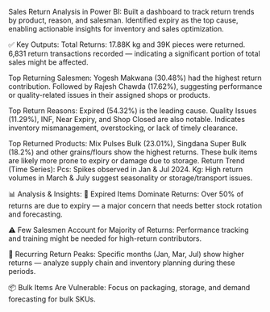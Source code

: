Sales Return Analysis in Power BI:
Built a dashboard to track return trends by product, reason, and salesman. Identified expiry as the top cause, enabling actionable insights for inventory and sales optimization.

✅ Key Outputs:
Total Returns:
17.88K kg and 39K pieces were returned.
6,831 return transactions recorded — indicating a significant portion of total sales might be affected.

Top Returning Salesmen:
Yogesh Makwana (30.48%) had the highest return contribution.
Followed by Rajesh Chawda (17.62%), suggesting performance or quality-related issues in their assigned shops or products.

Top Return Reasons:
Expired (54.32%) is the leading cause.
Quality Issues (11.29%), INF, Near Expiry, and Shop Closed are also notable.
Indicates inventory mismanagement, overstocking, or lack of timely clearance.

Top Returned Products:
Mix Pulses Bulk (23.01%), Singdana Super Bulk (18.2%) and other grains/flours show the highest returns.
These bulk items are likely more prone to expiry or damage due to storage.
Return Trend (Time Series):
Pcs: Spikes observed in Jan & Jul 2024.
Kg: High return volumes in March & July suggest seasonality or storage/transport issues.

📊 Analysis & Insights:
🔴 Expired Items Dominate Returns: Over 50% of returns are due to expiry — a major concern that needs better stock rotation and forecasting.

⚠️ Few Salesmen Account for Majority of Returns: Performance tracking and training might be needed for high-return contributors.

🔁 Recurring Return Peaks: Specific months (Jan, Mar, Jul) show higher returns — analyze supply chain and inventory planning during these periods.

📦 Bulk Items Are Vulnerable: Focus on packaging, storage, and demand forecasting for bulk SKUs.
